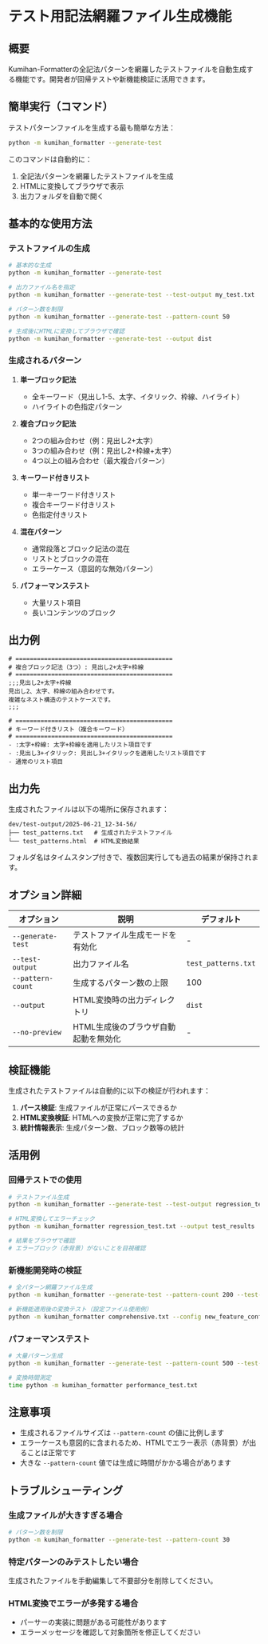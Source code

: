# テスト用記法網羅ファイル生成機能

## 概要

Kumihan-Formatterの全記法パターンを網羅したテストファイルを自動生成する機能です。開発者が回帰テストや新機能検証に活用できます。

## 簡単実行（コマンド）

テストパターンファイルを生成する最も簡単な方法：

```bash
python -m kumihan_formatter --generate-test
```

このコマンドは自動的に：
1. 全記法パターンを網羅したテストファイルを生成
2. HTMLに変換してブラウザで表示
3. 出力フォルダを自動で開く

## 基本的な使用方法

### テストファイルの生成

```bash
# 基本的な生成
python -m kumihan_formatter --generate-test

# 出力ファイル名を指定
python -m kumihan_formatter --generate-test --test-output my_test.txt

# パターン数を制限
python -m kumihan_formatter --generate-test --pattern-count 50

# 生成後にHTMLに変換してブラウザで確認
python -m kumihan_formatter --generate-test --output dist
```

### 生成されるパターン

1. **単一ブロック記法**
   - 全キーワード（見出し1-5、太字、イタリック、枠線、ハイライト）
   - ハイライトの色指定パターン

2. **複合ブロック記法**
   - 2つの組み合わせ（例：見出し2+太字）
   - 3つの組み合わせ（例：見出し2+枠線+太字）
   - 4つ以上の組み合わせ（最大複合パターン）

3. **キーワード付きリスト**
   - 単一キーワード付きリスト
   - 複合キーワード付きリスト
   - 色指定付きリスト

4. **混在パターン**
   - 通常段落とブロック記法の混在
   - リストとブロックの混在
   - エラーケース（意図的な無効パターン）

5. **パフォーマンステスト**
   - 大量リスト項目
   - 長いコンテンツのブロック

## 出力例

```
# ============================================
# 複合ブロック記法（3つ）: 見出し2+太字+枠線
# ============================================
;;;見出し2+太字+枠線
見出し2、太字、枠線の組み合わせです。
複雑なネスト構造のテストケースです。
;;;

# ============================================
# キーワード付きリスト（複合キーワード）
# ============================================
- :太字+枠線: 太字+枠線を適用したリスト項目です
- :見出し3+イタリック: 見出し3+イタリックを適用したリスト項目です
- 通常のリスト項目
```

## 出力先

生成されたファイルは以下の場所に保存されます：

```
dev/test-output/2025-06-21_12-34-56/
├── test_patterns.txt   # 生成されたテストファイル
└── test_patterns.html  # HTML変換結果
```

フォルダ名はタイムスタンプ付きで、複数回実行しても過去の結果が保持されます。

## オプション詳細

| オプション | 説明 | デフォルト |
|-----------|------|-----------|
| `--generate-test` | テストファイル生成モードを有効化 | - |
| `--test-output` | 出力ファイル名 | `test_patterns.txt` |
| `--pattern-count` | 生成するパターン数の上限 | 100 |
| `--output` | HTML変換時の出力ディレクトリ | `dist` |
| `--no-preview` | HTML生成後のブラウザ自動起動を無効化 | - |

## 検証機能

生成されたテストファイルは自動的に以下の検証が行われます：

1. **パース検証**: 生成ファイルが正常にパースできるか
2. **HTML変換検証**: HTMLへの変換が正常に完了するか
3. **統計情報表示**: 生成パターン数、ブロック数等の統計

## 活用例

### 回帰テストでの使用

```bash
# テストファイル生成
python -m kumihan_formatter --generate-test --test-output regression_test.txt

# HTML変換してエラーチェック
python -m kumihan_formatter regression_test.txt --output test_results

# 結果をブラウザで確認
# エラーブロック（赤背景）がないことを目視確認
```

### 新機能開発時の検証

```bash
# 全パターン網羅ファイル生成
python -m kumihan_formatter --generate-test --pattern-count 200 --test-output comprehensive.txt

# 新機能適用後の変換テスト（設定ファイル使用例）
python -m kumihan_formatter comprehensive.txt --config new_feature_config.yaml
```

### パフォーマンステスト

```bash
# 大量パターン生成
python -m kumihan_formatter --generate-test --pattern-count 500 --test-output performance_test.txt

# 変換時間測定
time python -m kumihan_formatter performance_test.txt
```

## 注意事項

- 生成されるファイルサイズは `--pattern-count` の値に比例します
- エラーケースも意図的に含まれるため、HTMLでエラー表示（赤背景）が出ることは正常です
- 大きな `--pattern-count` 値では生成に時間がかかる場合があります

## トラブルシューティング

### 生成ファイルが大きすぎる場合
```bash
# パターン数を制限
python -m kumihan_formatter --generate-test --pattern-count 30
```

### 特定パターンのみテストしたい場合
生成されたファイルを手動編集して不要部分を削除してください。

### HTML変換でエラーが多発する場合
- パーサーの実装に問題がある可能性があります
- エラーメッセージを確認して対象箇所を修正してください